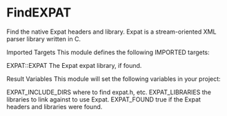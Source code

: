   

# FindEXPAT  
Find the native Expat headers and library.
Expat is a stream-oriented XML parser library written in C.  


Imported Targets
This module defines the following IMPORTED targets:

EXPAT::EXPAT
The Expat expat library, if found.

  


Result Variables
This module will set the following variables in your project:

EXPAT_INCLUDE_DIRS
where to find expat.h, etc.
EXPAT_LIBRARIES
the libraries to link against to use Expat.
EXPAT_FOUND
true if the Expat headers and libraries were found.

  

